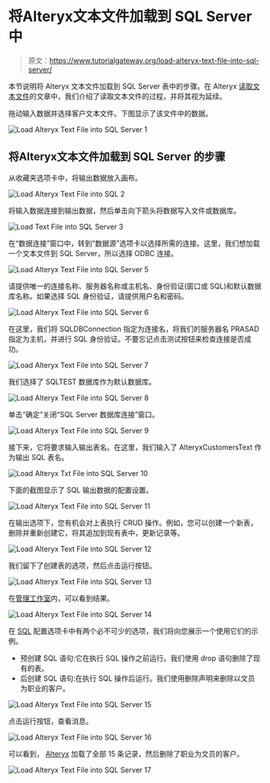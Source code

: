 # 将Alteryx文本文件加载到 SQL Server 中

> 原文：<https://www.tutorialgateway.org/load-alteryx-text-file-into-sql-server/>

本节说明将 Alteryx 文本文件加载到 SQL Server 表中的步骤。在 Alteryx [读取文本文件](https://www.tutorialgateway.org/read-text-file-in-alteryx/)的文章中，我们介绍了读取文本文件的过程，并将其视为延续。

拖动输入数据并选择客户文本文件。下图显示了该文件中的数据。

![Load Alteryx Text File into SQL Server 1](img/c4d3d2166f2331ffef1bbba285bdcebc.png)

## 将Alteryx文本文件加载到 SQL Server 的步骤

从收藏夹选项卡中，将输出数据放入画布。

![Load Alteryx Text File into SQL 2](img/ebded0dd54d9941654409c2c5bcff432.png)

将输入数据连接到输出数据，然后单击向下箭头将数据写入文件或数据库。

![Load Text File into SQL Server 3](img/916a22634d5bb6371840b67959c93c55.png)

在“数据连接”窗口中，转到“数据源”选项卡以选择所需的连接。这里，我们想加载一个文本文件到 SQL Server，所以选择 ODBC 连接。

![Load Alteryx Text File into SQL Server 5](img/fddd0fe4b9084b084b8abb0f75e73a38.png)

请提供唯一的连接名称、服务器名称或主机名、身份验证(窗口或 SQL)和默认数据库名称。如果选择 SQL 身份验证，请提供用户名和密码。

![Load Alteryx Text File into SQL Server 6](img/3d164a58c046a13e12a1fb50b7656958.png)

在这里，我们将 SQLDBConnection 指定为连接名，将我们的服务器名 PRASAD 指定为主机，并进行 SQL 身份验证。不要忘记点击测试按钮来检查连接是否成功。

![Load Alteryx Text File into SQL Server 7](img/e2e5046b3eb6672dbdf3f023d293f3b0.png)

我们选择了 SQLTEST 数据库作为默认数据库。

![Load Alteryx Text File into SQL Server 8](img/dff90bfaef57365dda975744be1d4dad.png)

单击“确定”关闭“SQL Server 数据库连接”窗口。

![Load Alteryx Text File into SQL Server 9](img/e32fe50de518003ef033d6563e9a8d1a.png)

接下来，它将要求输入输出表名。在这里，我们输入了 AlteryxCustomersText 作为输出 SQL 表名。

![Load Alteryx Txt File into SQL Server 10](img/86172953809701282e67ff36078a186f.png)

下面的截图显示了 SQL 输出数据的配置设置。

![Load Alteryx Text File into SQL Server 11](img/b3474f0ee4819d73a0fd9ad7698b0888.png)

在输出选项下，您有机会对上表执行 CRUD 操作。例如，您可以创建一个新表，删除并重新创建它，将其追加到现有表中，更新记录等。

![Load Alteryx Text File into SQL Server 12](img/8cc036648db3b2acd794083ba5aaad15.png)

我们留下了创建表的选项，然后点击运行按钮。

![Load Alteryx Text File into SQL Server 13](img/2a826b255f39329df4440d568ffa3c3a.png)

在[管理工作室](https://www.tutorialgateway.org/sql-server-management-studio/)内，可以看到结果。

![Load Alteryx Text File into SQL Server 14](img/e8f7acfd89e657874d69e044c18f264a.png)

在 [SQL](https://www.tutorialgateway.org/sql/) 配置选项卡中有两个必不可少的选项，我们将向您展示一个使用它们的示例。

*   预创建 SQL 语句:它在执行 SQL 操作之前运行。我们使用 drop 语句删除了现有的表。
*   后创建 SQL 语句:在执行 SQL 操作后运行。我们使用删除声明来删除以文员为职业的客户。

![Load Alteryx Text File into SQL Server 15](img/fcd2be6e0a3dfd7959d275e436b77aa0.png)

点击运行按钮，查看消息。

![Load Alteryx Text File into SQL Server 16](img/d2bee7f2751e475b77d6562b9f32aa0c.png)

可以看到， [Alteryx](https://www.tutorialgateway.org/alteryx-tutorial/) 加载了全部 15 条记录，然后删除了职业为文员的客户。

![Load Alteryx Text File into SQL Server 17](img/74823b8e4011fa2fe4a77615f65e880f.png)